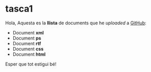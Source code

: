 # tasca1
Hola, 
Aquesta es la **llista** de documents que he *uploaded* a [GitHub](https://github.com):
* Document **xml**
* Document **ps**
* Document **rtf**
* Document **css**
* Document **html**

Esper que tot estigui bé!

